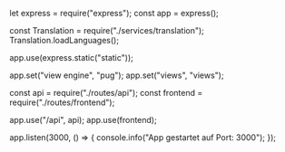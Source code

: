 let express = require("express");
const app = express();

const Translation = require("./services/translation");
Translation.loadLanguages();

app.use(express.static("static"));

app.set("view engine", "pug");
app.set("views", "views");

const api = require("./routes/api");
const frontend = require("./routes/frontend");

app.use("/api", api);
app.use(frontend);

app.listen(3000, () => {
	console.info("App gestartet auf Port: 3000");
});
